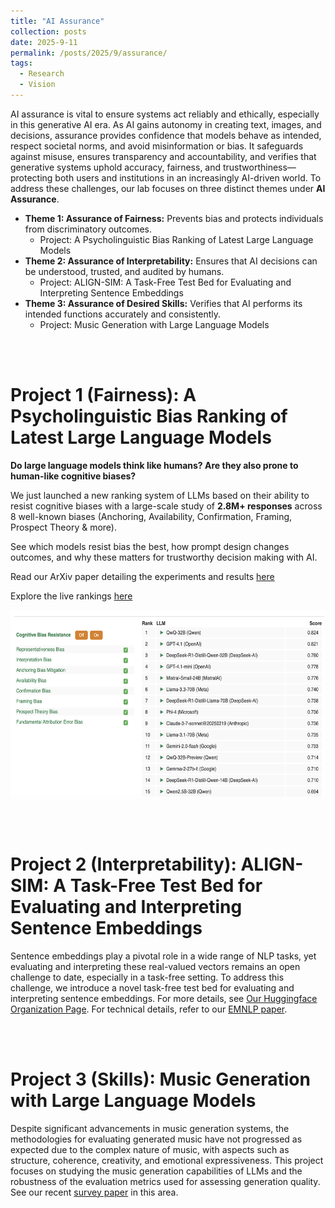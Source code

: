 ```yaml
---
title: "AI Assurance"
collection: posts
date: 2025-9-11
permalink: /posts/2025/9/assurance/
tags:
  - Research
  - Vision
---
```


AI assurance is vital to ensure systems act reliably and ethically, especially in this generative AI era. As AI gains autonomy in creating text, images, and decisions, assurance provides confidence that models behave as intended, respect societal norms, and avoid misinformation or bias. It safeguards against misuse, ensures transparency and accountability, and verifies that generative systems uphold accuracy, fairness, and trustworthiness—protecting both users and institutions in an increasingly AI-driven world. To address these challenges, our lab focuses on three distinct themes under **AI Assurance**.

- **Theme 1: Assurance of Fairness:** Prevents bias and protects individuals from discriminatory outcomes.
  - Project: A Psycholinguistic Bias Ranking of Latest Large Language Models
- **Theme 2: Assurance of Interpretability:** Ensures that AI decisions can be understood, trusted, and audited by humans.
  - Project: ALIGN-SIM: A Task-Free Test Bed for Evaluating and Interpreting Sentence Embeddings
- **Theme 3: Assurance of Desired Skills:** Verifies that AI performs its intended functions accurately and consistently.
  - Project: Music Generation with Large Language Models

<br>
<br>

Project 1 (Fairness): A Psycholinguistic Bias Ranking of Latest Large Language Models
======
**Do large language models think like humans? Are they also prone to human-like cognitive biases?**

We just launched a new ranking system of LLMs based on their ability to resist cognitive biases with a large-scale study of **2.8M+ responses** across 8 well-known biases (Anchoring, Availability, Confirmation, Framing, Prospect Theory & more).

See which models resist bias the best, how prompt design changes outcomes, and why these matters for trustworthy decision making with AI.

Read our ArXiv paper detailing the experiments and results [here](https://arxiv.org/abs/2509.22856)

Explore the live rankings [here](https://bridgeai-lab.github.io/LLM-Ranking/)


<center>
  <div style='display: flex; justify-content: center;'><img src='/images/llmrank.png' alt='Image not Loading' style='height:300px;' align='middle'></div><br>
</center>
<br>
<br>

Project 2 (Interpretability): ALIGN-SIM: A Task-Free Test Bed for Evaluating and Interpreting Sentence Embeddings
======

Sentence embeddings play a pivotal role in a wide range of NLP tasks, yet evaluating and interpreting these real-valued vectors remains an open challenge to date, especially in a task-free setting. To address this challenge, we introduce a novel task-free test bed for evaluating and interpreting sentence embeddings. For more details, see [Our Huggingface Organization Page](https://huggingface.co/BridgeAI-Lab/ALIGN-Sim). For technical details, refer to our [EMNLP paper](https://aclanthology.org/2024.findings-emnlp.436/).

<br>
<br>


Project 3 (Skills): Music Generation with Large Language Models
======

Despite significant advancements in music generation systems, the methodologies for evaluating generated music have not progressed as expected due to the complex nature of music, with aspects such as structure, coherence, creativity, and emotional expressiveness. This project focuses on studying the music generation capabilities of LLMs and the robustness of the evaluation metrics used for assessing generation quality. See our recent [survey paper](https://arxiv.org/abs/2509.00051) in this area.
